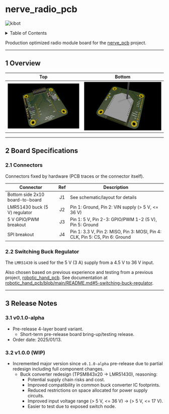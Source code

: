 # nerve_radio_pcb

![kibot](https://github.com/danielljeon/nerve_radio_pcb/actions/workflows/kibot.yaml/badge.svg)

<details markdown="1">
  <summary>Table of Contents</summary>

<!-- TOC -->
* [nerve_radio_pcb](#nerve_radio_pcb)
  * [1 Overview](#1-overview)
  * [2 Board Specifications](#2-board-specifications)
    * [2.1 Connectors](#21-connectors)
    * [2.2 Switching Buck Regulator](#22-switching-buck-regulator)
  * [3 Release Notes](#3-release-notes)
    * [3.1 v0.1.0-alpha](#31-v010-alpha)
    * [3.2 v1.0.0 (WIP)](#32-v100-wip)
<!-- TOC -->

</details>

Production optimized radio module board for
the [nerve_pcb](https://github.com/danielljeon/nerve_pcb) project.

---

## 1 Overview

|                           Top                            |                             Bottom                             |
|:--------------------------------------------------------:|:--------------------------------------------------------------:|
| ![nerve_radio_pcb-top.png](docs/nerve_radio_pcb-top.png) | ![nerve_radio_pcb-bottom.png](docs/nerve_radio_pcb-bottom.png) |

---

## 2 Board Specifications

### 2.1 Connectors

Connectors fixed by hardware (PCB traces or the connector itself).

| Connector                       | Ref | Description                                                                  |
|---------------------------------|:---:|------------------------------------------------------------------------------|
| Bottom side 2x10 board-to-board | J1  | See schematic/layout for details                                             |
| LMR51430 buck (5 V) regulator   | J2  | Pin 1: Ground, Pin 2: VIN supply (> 5 V, <= 36 V)                            |
| 5 V GPIO/PWM breakout           | J3  | Pin 1: 5 V, Pin 2-3: GPIO/PWM 1-2 (5 V), Pin 5: Ground                       |
| SPI breakout                    | J4  | Pin 1: 3.3 V, Pin 2: MISO, Pin 3: MOSI, Pin 4: CLK, Pin 5: CS, Pin 6: Ground |

### 2.2 Switching Buck Regulator

The `LMR51430` is used for the 5 V (3 A) supply from a 4.5 V to 36 V input.

Also chosen based on previous experience and testing from a previous
project, [robotic_hand_pcb](https://github.com/danielljeon/robotic_hand_pcb).
See documentation
at [robotic_hand_pcb/blob/main/README.md#5-switching-buck-regulator](https://github.com/danielljeon/robotic_hand_pcb/blob/main/README.md#5-switching-buck-regulator).

---

## 3 Release Notes

### 3.1 v0.1.0-alpha

- Pre-release 4-layer board variant.
    - Short-term pre-release board bring-up/testing release.
- Order date: 2025/01/13.

### 3.2 v1.0.0 (WIP)

- Incremented major version since `v0.1.0-alpha` pre-release due to partial
  redesign including full component changes.
    - Buck converter redesign (TPSM843x20 -> LMR51430), reasoning:
        - Potential supply chain risks and cost.
        - Improved compatibility in common buck converter IC footprints.
        - Reduced restrictions on space allocated for power supply circuits.
        - Improved input voltage range (> 5 V, <= 36 V) -> (> 5 V, <= 17 V).
        - Easier to test due to exposed switch node.
